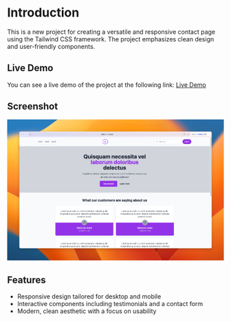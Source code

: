 # Introduction

This is a new project for creating a versatile and responsive contact page using the Tailwind CSS framework. The project emphasizes clean design and user-friendly components.

## Live Demo

You can see a live demo of the project at the following link:
[Live Demo](https://okturan.github.io/patika-bootcamp-frontend-assignments/week4/assignment-2-tailwind-review-page/)

## Screenshot

![Screenshot](screenshot.jpg)

## Features

- Responsive design tailored for desktop and mobile
- Interactive components including testimonials and a contact form
- Modern, clean aesthetic with a focus on usability
